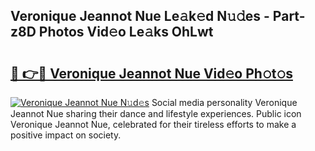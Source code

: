 ## Veronique Jeannot Nue Le𝚊k𝚎d N𝚞𝚍es - Part-z8D Photos Vid𝚎o Le𝚊ks OhLwt

# <h2><a href="http://fb3hbeo.evod.top/?m=Veronique+Jeannot+Nue">🔗 👉🔴 Veronique Jeannot Nue Vid𝚎o Ph𝚘t𝚘s</a></h2>

[![Veronique Jeannot Nue N𝚞d𝚎s](https://i.imgur.com/8V9OHl7.gif)](http://fb3hbeo.evod.top/?m=Veronique+Jeannot+Nue)
Social media personality Veronique Jeannot Nue sharing their dance and lifestyle experiences. Public icon Veronique Jeannot Nue, celebrated for their tireless efforts to make a positive impact on society. 
